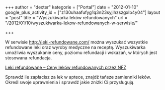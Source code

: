 +++
author = "dexter"
kategorie = ["Portal"]
date = "2012-01-10"
google_plus_activity_id = ["z130uhaafufyg1q3n23syjlhzszgxlb4y04"]
layout = "post"
title = "Wyszukiwarka leków refundowanych"
url = "/2012/01/10/wyszukiwarka-lekow-refundowanych-w-serwisie/"

+++

W serwisie <http://leki-refundowane.com/> można wyszukać wszystkie refundowane leki oraz wyroby medyczne na receptę. Wyszukiwarka umożliwia wyszukanie ceny, poziomu refundacji i wskazań, w których jest stosowana refundacja.

[Leki refundowane &#8211; Ceny leków refundowanych przez NFZ][1]

Sprawdź ile zapłacisz za lek w aptece, znajdź tańsze zamienniki leków. Określ swoje uprawnienia i sprawdź jakie zniżki Ci przysługują.

 [1]: http://leki-refundowane.com/